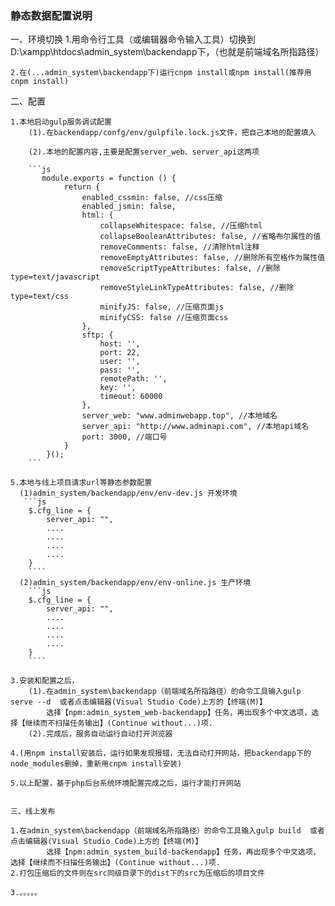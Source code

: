 ### 静态数据配置说明

一、环境切换
    1.用命令行工具（或编辑器命令输入工具）切换到D:\xampp\htdocs\admin_system\backendapp下，（也就是前端域名所指路径）

    2.在(...admin_system\backendapp下)运行cnpm install或npm install(推荐用cnpm install)


二、配置

    1.本地启动gulp服务调试配置
        (1).在backendapp/confg/env/gulpfile.lock.js文件，把自己本地的配置填入

        (2).本地的配置内容,主要是配置server_web、server_api这两项

        ```js
           module.exports = function () {
                return {
                    enabled_cssmin: false, //css压缩
                    enabled_jsmin: false,
                    html: {
                        collapseWhitespace: false, //压缩html
                        collapseBooleanAttributes: false, //省略布尔属性的值
                        removeComments: false, //清除html注释
                        removeEmptyAttributes: false, //删除所有空格作为属性值
                        removeScriptTypeAttributes: false, //删除type=text/javascript
                        removeStyleLinkTypeAttributes: false, //删除type=text/css
                        minifyJS: false, //压缩页面js
                        minifyCSS: false //压缩页面css
                    },
                    sftp: {
                        host: '',
                        port: 22,
                        user: '',
                        pass: '',
                        remotePath: '',
                        key: '',
                        timeout: 60000
                    },
                    server_web: "www.adminwebapp.top", //本地域名
                    server_api: "http://www.adminapi.com", //本地api域名
                    port: 3000, //端口号
                }
            }();
        ```

    5.本地与线上项目请求url等静态参数配置
      (1)admin_system/backendapp/env/env-dev.js 开发环境
       ```js
        $.cfg_line = {
            server_api: "",
            ....
            ....
            ....
            ....
        }
        ````
      (2)admin_system/backendapp/env/env-online.js 生产环境
        ```js
        $.cfg_line = {
            server_api: "",
            ....
            ....
            ....
            ....
        }
        ````

    3.安装和配置之后，
        (1).在admin_system\backendapp（前端域名所指路径）的命令工具输入gulp serve --d  或者点击编辑器(Visual Studio Code)上方的【终端(M)】
            选择【npm:admin_system_web-backendapp】任务，再出现多个中文选项，选择【继续而不扫描任务输出】(Continue without...)项.
        (2).完成后，服务自动运行自动打开浏览器

    4.(用npm install安装后，运行如果发现报错，无法自动打开网站，把backendapp下的node_modules删掉，重新用cnpm install安装)

    5.以上配置，基于php后台系统环境配置完成之后，运行才能打开网站


    三、线上发布
    
    1.在admin_system\backendapp（前端域名所指路径）的命令工具输入gulp build  或者点击编辑器(Visual Studio Code)上方的【终端(M)】
            选择【npm:admin_system_build-backendapp】任务，再出现多个中文选项，选择【继续而不扫描任务输出】(Continue without...)项.
    2.打包压缩后的文件则在src同级目录下的dist下的src为压缩后的项目文件

    3.。。。。。